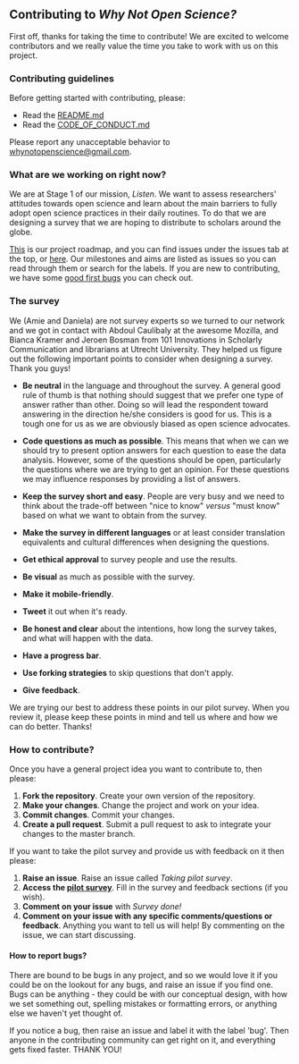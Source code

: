 ## Contributing to *Why Not Open Science?*

First off, thanks for taking the time to contribute! We are excited to welcome contributors and we really value the time you take to work with us on this project.

### Contributing guidelines

Before getting started with contributing, please:
* Read the [README.md](https://github.com/dasaderi/WhyNotOpenScience/blob/master/README.md)
* Read the [CODE_OF_CONDUCT.md](https://github.com/dasaderi/WhyNotOpenScience/blob/master/CODE_OF_CONDUCT.md)

Please report any unacceptable behavior to whynotopenscience@gmail.com.

### What are we working on right now?

We are at Stage 1 of our mission, *Listen*. We want to assess researchers' attitudes towards open science and learn about the main barriers to fully adopt open science practices in their daily routines. To do that we are designing a survey that we are hoping to distribute to scholars around the globe. 

[This](https://github.com/dasaderi/WhyNotOpenScience/blob/master/ROADMAP.md) is our project roadmap, and you can find issues under the issues tab at the top, or [here](https://github.com/dasaderi/WhyNotOpenScience/issues). Our milestones and aims are listed as issues so you can read through them or search for the labels. If you are new to contributing, we have some [good first bugs](https://github.com/dasaderi/WhyNotOpenScience/labels/good%20first%20bugs) you can check out.

### The survey

We (Amie and Daniela) are not survey experts so we turned to our network and we got in contact with Abdoul Caulibaly at the awesome Mozilla, and Bianca Kramer and Jeroen Bosman from 101 Innovations in Scholarly Communication and librarians at Utrecht University. They helped us figure out the following important points to consider when designing a survey. Thank you guys!

* __Be neutral__ in the language and throughout the survey. A general good rule of thumb is that nothing should suggest that we prefer one type of answer rather than other. Doing so will lead the respondent toward answering in the direction he/she considers is good for us. This is a tough one for us as we are obviously biased as open science advocates.

* __Code questions as much as possible__. This means that when we can we should try to present option answers for each question to ease the data analysis. However, some of the questions should be open, particularly the questions where we are trying to get an opinion. For these questions we may influence responses by providing a list of answers.

* __Keep the survey short and easy__. People are very busy and we need to think about the trade-off between "nice to know" *versus* "must know" based on what we want to obtain from the survey.

* __Make the survey in different languages__ or at least consider translation equivalents and cultural differences when designing the questions.
 
* __Get ethical approval__ to survey people and use the results.

* __Be visual__ as much as possible with the survey.

* __Make it mobile-friendly__.

* __Tweet__ it out when it's ready.

* __Be honest and clear__ about the intentions, how long the survey takes, and what will happen with the data.
 
* __Have a progress bar__.

* __Use forking strategies__ to skip questions that don't apply.

* __Give feedback__.


We are trying our best to address these points in our pilot survey. When you review it, please keep these points in mind and tell us where and how we can do better. Thanks!


### How to contribute?

Once you have a general project idea you want to contribute to, then please:

1. **Fork the repository**. Create your own version of the repository.
2. **Make your changes**. Change the project and work on your idea.
3. **Commit changes**. Commit your changes.
4. **Create a pull request**. Submit a pull request to ask to integrate your changes to the master branch.  

If you want to take the pilot survey and provide us with feedback on it then please:
1. **Raise an issue**. Raise an issue called _Taking pilot survey_.
2. **Access the [pilot survey](https://goo.gl/forms/GHoujo8N45w112BG2)**. Fill in the survey and feedback sections (if you wish).
3. **Comment on your issue** with _Survey done!_
4. **Comment on your issue with any specific comments/questions or feedback**. Anything you want to tell us will help! By commenting on the issue, we can start discussing.

#### How to report bugs?

There are bound to be bugs in any project, and so we would love it if you could be on the lookout for any bugs, and raise an issue if you find one. Bugs can be anything - they could be with our conceptual design, with how we set something out, spelling mistakes or formatting errors, or anything else we haven't yet thought of.

If you notice a bug, then raise an issue and label it with the label 'bug'. Then anyone in the contributing community can get right on it, and everything gets fixed faster. THANK YOU!
